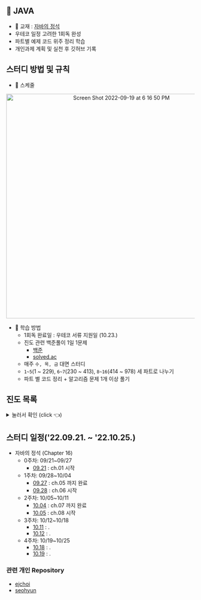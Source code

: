 
## **📌 JAVA**
*  📖 교재 : [자바의 정석](https://m.yes24.com/UsedShopHub/Hub/24259565)
  * 우테코 일정 고려한 1회독 완성
  * 파트별 예제 코드 위주 정리 학습
* 개인과제 계획 및 실천 후 깃허브 기록

## **스터디 방법 및 규칙**

* :calendar: 스케줄
<div align="center">
 
<img width="600" alt="Screen Shot 2022-09-19 at 6 16 50 PM" src="https://user-images.githubusercontent.com/87407504/190987625-a1e69272-4191-4e89-8f53-1197126c0a03.png">

</div>

* :book: 학습 방법
  * 1회독 완료일 : 우테코 서류 지원일 (10.23.)
  * 진도 관련 백준풀이 1일 1문제
    *   [백준](https://www.acmicpc.net/step)
    *   [solved.ac](https://solved.ac)
  * 매주 `수, 목, 금` 대면 스터디 
  * `1~5`(1 ~ 229), `6~7`(230 ~ 413), `8~16`(414 ~ 978) 세 파트로 나누기
  * 파트 별 코드 정리 + 알고리즘 문제 1개 이상 풀기
    
## **진도 목록**

<details>
<summary>  눌러서 확인 (click 👈)  </summary>

 <div align="center">
 
 ![KakaoTalk_Photo_2022-09-21-16-30-33](https://user-images.githubusercontent.com/87407504/191442538-ed0de708-0dcf-48c1-8d3e-856a9b124f3f.jpeg)

 </div>
  
</details>
    
## **스터디 일정('22.09.21. ~ '22.10.25.)**
* 자바의 정석 (Chapter 16)
  * 0주차: 09/21~09/27
    * [09.21]() : ch.01 시작
  * 1주차: 09/28~10/04 
    * [09.27]() : ch.05 까지 완료
    * [09.28]() : ch.06 시작
  * 2주차: 10/05~10/11
    * [10.04]() : ch.07 까지 완료
    * [10.05]() : ch.08 시작
  * 3주차: 10/12~10/18
    * [10.11]() : .
    * [10.12]() : .
  * 4주차: 10/19~10/25
    * [10.18]() : .
    * [10.19]() : .

### 관련 개인 Repository
  * [ejchoi](https://github.com/Ejaeda)
  * [seohyun](https://github.com/Kang-SeoHyun)


